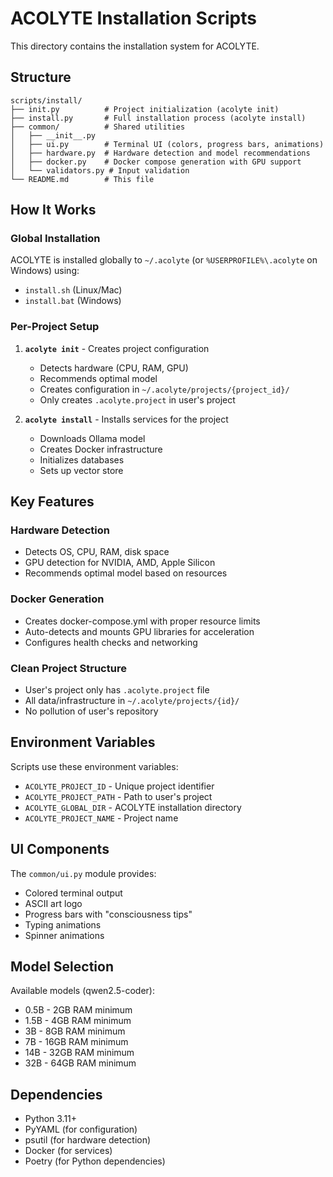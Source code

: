 # ACOLYTE Installation Scripts

This directory contains the installation system for ACOLYTE.

## Structure

```
scripts/install/
├── init.py          # Project initialization (acolyte init)
├── install.py       # Full installation process (acolyte install)  
├── common/          # Shared utilities
│   ├── __init__.py
│   ├── ui.py        # Terminal UI (colors, progress bars, animations)
│   ├── hardware.py  # Hardware detection and model recommendations
│   ├── docker.py    # Docker compose generation with GPU support
│   └── validators.py # Input validation
└── README.md        # This file
```

## How It Works

### Global Installation

ACOLYTE is installed globally to `~/.acolyte` (or `%USERPROFILE%\.acolyte` on Windows) using:
- `install.sh` (Linux/Mac)
- `install.bat` (Windows)

### Per-Project Setup

1. **`acolyte init`** - Creates project configuration
   - Detects hardware (CPU, RAM, GPU)
   - Recommends optimal model
   - Creates configuration in `~/.acolyte/projects/{project_id}/`
   - Only creates `.acolyte.project` in user's project

2. **`acolyte install`** - Installs services for the project
   - Downloads Ollama model
   - Creates Docker infrastructure
   - Initializes databases
   - Sets up vector store

## Key Features

### Hardware Detection
- Detects OS, CPU, RAM, disk space
- GPU detection for NVIDIA, AMD, Apple Silicon
- Recommends optimal model based on resources

### Docker Generation
- Creates docker-compose.yml with proper resource limits
- Auto-detects and mounts GPU libraries for acceleration
- Configures health checks and networking

### Clean Project Structure
- User's project only has `.acolyte.project` file
- All data/infrastructure in `~/.acolyte/projects/{id}/`
- No pollution of user's repository

## Environment Variables

Scripts use these environment variables:
- `ACOLYTE_PROJECT_ID` - Unique project identifier
- `ACOLYTE_PROJECT_PATH` - Path to user's project
- `ACOLYTE_GLOBAL_DIR` - ACOLYTE installation directory
- `ACOLYTE_PROJECT_NAME` - Project name

## UI Components

The `common/ui.py` module provides:
- Colored terminal output
- ASCII art logo
- Progress bars with "consciousness tips"
- Typing animations
- Spinner animations

## Model Selection

Available models (qwen2.5-coder):
- 0.5B - 2GB RAM minimum
- 1.5B - 4GB RAM minimum  
- 3B - 8GB RAM minimum
- 7B - 16GB RAM minimum
- 14B - 32GB RAM minimum
- 32B - 64GB RAM minimum

## Dependencies

- Python 3.11+
- PyYAML (for configuration)
- psutil (for hardware detection)
- Docker (for services)
- Poetry (for Python dependencies)
